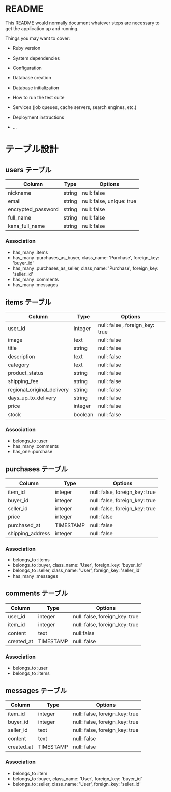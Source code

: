 # README

This README would normally document whatever steps are necessary to get the
application up and running.

Things you may want to cover:

* Ruby version

* System dependencies

* Configuration

* Database creation

* Database initialization

* How to run the test suite

* Services (job queues, cache servers, search engines, etc.)

* Deployment instructions

* ...
# テーブル設計

## users テーブル

| Column             | Type    | Options                   |
| ------------------ | ------- | ------------------------- |
| nickname           | string  | null: false               |
| email              | string  | null: false, unique: true |
| encrypted_password | string  | null: false               |
| full_name          | string  | null: false               |
| kana_full_name     | string  | null: false               | 

### Association

- has_many :items
- has_many :purchases_as_buyer, class_name: 'Purchase', foreign_key: 'buyer_id' 
- has_many :purchases_as_seller, class_name: 'Purchase', foreign_key: 'seller_id' 
- has_many :comments
- has_many :messages


## items テーブル

| Column                     | Type     | Options                         |
| -------------------------- | -------- | ------------------------------- |
| user_id                    | integer  | null: false , foreign_key: true |
| image                      | text     | null: false                     |
| title                      | string   | null: false                     |
| description                | text     | null: false                     |
| category                   | text     | null: false                     |
| product_status             | string   | null: false                     |
| shipping_fee               | string   | null: false                     |
| regional_original_delivery | string   | null: false                     |
| days_up_to_delivery        | string   | null: false                     |
| price                      | integer  | null: false                     |
| stock                      | boolean  | null: false                     |

### Association
- belongs_to :user
- has_many :comments
- has_one :purchase


## purchases テーブル

| Column          | Type       | Options                        |
| --------------- | ---------- | ------------------------------ |
| item_id         | integer    | null: false, foreign_key: true |
| buyer_id        | integer    | null: false, foreign_key: true |
| seller_id       | integer    | null: false, foreign_key: true |
| price           | integer    | null: false                    |
| purchased_at    | TIMESTAMP  | null: false                    |
| shipping_address| integer    | null: false                    |

### Association

- belongs_to :items
- belongs_to :buyer, class_name: 'User', foreign_key: 'buyer_id'
- belongs_to :seller, class_name: 'User', foreign_key: 'seller_id'
- has_many :messages


## comments テーブル

| Column     | Type      | Options                        |
| ---------- | --------- | ------------------------------ |
| user_id    | integer   | null: false, foreign_key: true |
| item_id    | integer   | null: false, foreign_key: true |
| content    | text      | null:false                     |                           |
| created_at | TIMESTAMP | null: false                    |

### Association

- belongs_to :user
- belongs_to :items

## messages テーブル

| Column     | Type      | Options                        |
| ---------- | --------- | ------------------------------ |
| item_id    | integer   | null: false, foreign_key: true |
| buyer_id   | integer   | null: false, foreign_key: true |
| seller_id  | text      | null: false, foreign_key: true |   
| content    | text      | null: false                    |
| created_at | TIMESTAMP | null: false                    |

### Association

- belongs_to :item
- belongs_to :buyer, class_name: 'User', foreign_key: 'buyer_id'
- belongs_to :seller, class_name: 'User', foreign_key: 'seller_id'


